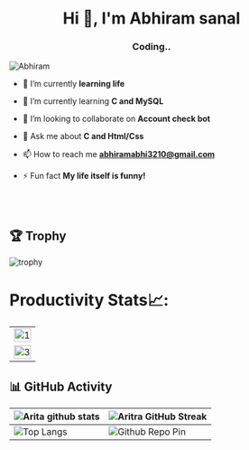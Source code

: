 <h1 align="center">Hi 👋, I'm Abhiram sanal</h1>

<h3 align="center">Coding..</h3>

<p align="left"> <img src="https://komarev.com/ghpvc/?username=abhiram-sanal&label=Profile%20views&color=0e75b6&style=flat" alt="Abhiram" /> </p>

- 🔭 I’m currently  **learning life**

- 🌱 I’m currently learning **C and MySQL**

- 👯 I’m looking to collaborate on **Account check bot**

- 💬 Ask me about **C and Html/Css**

- 📫 How to reach me **abhiramabhi3210@gmail.com**

- ⚡ Fun fact **My life itself is funny!**

<br>
<br>

## 🏆 Trophy
![trophy](https://github-profile-trophy.vercel.app/?username=abhiram-sanal)
# Productivity Stats📈:
<table>
  <tr>
    <td><img src="https://github-profile-summary-cards.vercel.app/api/cards/profile-details?username=abhiram-sanal&theme=monokai"  display=block width=100% height=auto  alt="1" ></td>
   </tr> 
   <tr>
      <td><img src="https://activity-graph.herokuapp.com/graph?username=abhiram-sanal&bg_color=1a1b27&color=be90f2&line=638fda&point=35aea1&area=true"  display=block width=100% height=auto alt="3" ></td>
  </td>
  </tr>
</table>



## 📊 GitHub Activity
| ![Arita github stats](https://github-readme-stats.vercel.app/api?username=abhiram-sanal&show_icons=true&theme=radical)             | ![Aritra GitHub Streak](https://github-readme-streak-stats.herokuapp.com/?user=abhiram-sanal&theme=radical)                                                                                                           |
| --------------------------------------------------------------------------------------------------------------------------------- | ----------------------------------------------------------------------------------------------------------------------------------------------------------------------------------------------------------------- |
| ![Top Langs](https://github-readme-stats.vercel.app/api/top-langs/?username=abhiram-sanal&langs_count=8&theme=radical&layout=compact) | ![Github Repo Pin](https://github-readme-stats.vercel.app/api/pin/?username=abhiram-sanal&repo=Portfolio&cache_seconds=86400&theme=radical) |

<br>
